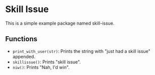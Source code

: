 # Skill Issue

This is a simple example package named skill-issue.

## Functions

- `print_with_user(str)`: Prints the string with "just had a skill issue" appended.
- `skillissue()`: Prints "skill issue".
- `niw()`: Prints "Nah, I'd win".
